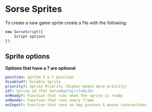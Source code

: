 # Sorse Sprites
To create a new game sprite create a file with the following:
```ts
new SorseScript({
    Script options
});
```

## Sprite options
**Options that have a ? are optional**
```yml
position: Sprite X & Y position
disabled?: Disable Sprite
priority?: Sprite Priority (Higher means more priority)
id?: Sprite id (For Sorse#getSpriteByID)
onReady?: Function that runs when the sprite is ready
onRender: Function that runs every frame
onInput?: Function that runs on key presses & mouse interactions
```